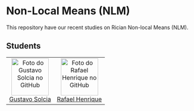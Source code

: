 # Non-Local Means (NLM)

This repository have our recent studies on Rician Non-local Means (NLM).

## Students

<table>
  <tr>
    <td align="center">
      <a href="#">
        <img src="https://github.com/GustavoSolcia.png?size=100" width="100px;" alt="Foto do Gustavo Solcia no GitHub"/><br>
        <sub>
          <a href="https://github.com/GustavoSolcia">Gustavo Solcia</a>
        </sub>
      </a>
    </td>
    <td align="center">
      <a href="#">
        <img src="https://github.com/rafhenri.png?size=100" width="100px;" alt="Foto do Rafael Henrique no GitHub"/><br>
        <sub>
          <a href="https://github.com/rafhenri">Rafael Henrique</a>
        </sub>
      </a>
    </td>
  </tr>
</table>
